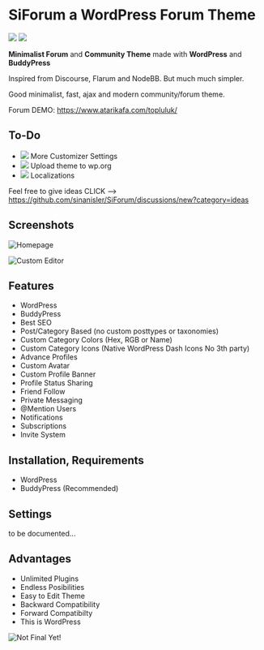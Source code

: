 # SiForum a WordPress Forum Theme 
![](https://img.shields.io/badge/Status-Under_Development-orange.svg)
![](https://img.shields.io/badge/Version-Beta-lightblue.svg)

**Minimalist Forum** and **Community Theme** made with **WordPress** and **BuddyPress**

Inspired from Discourse, Flarum and NodeBB. But much much simpler. 

Good minimalist, fast, ajax and modern community/forum theme.



Forum DEMO: https://www.atarikafa.com/topluluk/

## To-Do

- ![](https://img.shields.io/badge/Status-Maybe-FF8C00.svg) More Customizer Settings 
- ![](https://img.shields.io/badge/Status-Maybe-FF8C00.svg) Upload theme to wp.org 
- ![](https://img.shields.io/badge/Status-Maybe-FF8C00.svg) Localizations

Feel free to give ideas  CLICK --> https://github.com/sinanisler/SiForum/discussions/new?category=ideas

## Screenshots

![Homepage](https://user-images.githubusercontent.com/1686324/167501411-f93c8941-1e3e-4d37-b018-b80651755df9.png)


![Custom Editor](https://user-images.githubusercontent.com/1686324/168934187-949246dd-6b25-48ed-8c79-d814de178c0b.png)


## Features
 
- WordPress
- BuddyPress
- Best SEO 
- Post/Category Based (no custom posttypes or taxonomies)
- Custom Category Colors (Hex, RGB or Name)
- Custom Category Icons (Native WordPress Dash Icons No 3th party)
- Advance Profiles
- Custom Avatar
- Custom Profile Banner
- Profile Status Sharing 
- Friend Follow
- Private Messaging
- @Mention Users
- Notifications
- Subscriptions
- Invite System


## Installation, Requirements

- WordPress
- BuddyPress (Recommended)


## Settings
to be documented...



## Advantages
- Unlimited Plugins
- Endless Posibilities 
- Easy to Edit Theme
- Backward Compatibility
- Forward Compatibilty
- This is WordPress 

![Not Final Yet!](https://raw.githubusercontent.com/sinanisler/SiForum/main/img/gigi.gif)
